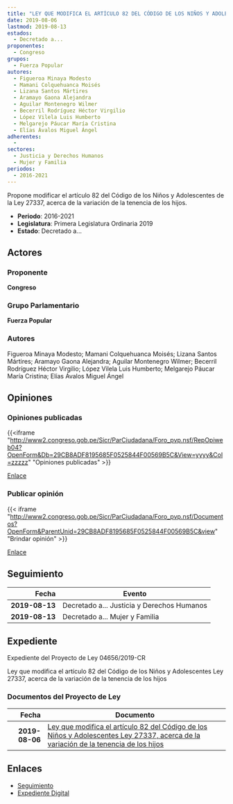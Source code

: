 ```yaml
---
title: "LEY QUE MODIFICA EL ARTÍCULO 82 DEL CÓDIGO DE LOS NIÑOS Y ADOLESCENTES LEY 27337, ACERCA DE LA VARIACIÓN DE LA TENENCIA DE LOS HIJOS"
date: 2019-08-06
lastmod: 2019-08-13
estados: 
  - Decretado a...
proponentes: 
  - Congreso
grupos: 
  - Fuerza Popular
autores: 
  - Figueroa Minaya Modesto
  - Mamani Colquehuanca Moisés
  - Lizana Santos Mártires
  - Aramayo Gaona Alejandra
  - Aguilar Montenegro Wilmer
  - Becerril Rodríguez Héctor Virgilio
  - López Vilela Luis Humberto
  - Melgarejo Páucar María Cristina
  - Elías Ávalos Miguel Ángel
adherentes: 
  - 
sectores: 
  - Justicia y Derechos Humanos
  - Mujer y Familia
periodos: 
  - 2016-2021
---
```


Propone modificar el artículo 82 del Código de los Niños y Adolescentes de la Ley 27337, acerca de la variación de la tenencia de los hijos.

- **Periodo**: 2016-2021
- **Legislatura**: Primera Legislatura Ordinaria 2019
- **Estado**: Decretado a...

## Actores

### Proponente

**Congreso**

### Grupo Parlamentario

**Fuerza Popular**

### Autores

Figueroa Minaya Modesto; Mamani Colquehuanca Moisés; Lizana Santos Mártires; Aramayo Gaona Alejandra; Aguilar Montenegro Wilmer; Becerril Rodríguez Héctor Virgilio; López Vilela Luis Humberto; Melgarejo Páucar María Cristina; Elías Ávalos Miguel Ángel


## Opiniones

### Opiniones publicadas

{{<iframe "http://www2.congreso.gob.pe/Sicr/ParCiudadana/Foro_pvp.nsf/RepOpiweb04?OpenForm&Db=29CB8ADF8195685F0525844F00569B5C&View=yyyy&Col=zzzzz" "Opiniones publicadas" >}}

[Enlace](http://www2.congreso.gob.pe/Sicr/ParCiudadana/Foro_pvp.nsf/RepOpiweb04?OpenForm&Db=29CB8ADF8195685F0525844F00569B5C&View=yyyy&Col=zzzzz)
### Publicar opinión

{{< iframe "http://www2.congreso.gob.pe/Sicr/ParCiudadana/Foro_pvp.nsf/Documentos?OpenForm&ParentUnid=29CB8ADF8195685F0525844F00569B5C&view" "Brindar opinión" >}}

[Enlace](http://www2.congreso.gob.pe/Sicr/ParCiudadana/Foro_pvp.nsf/Documentos?OpenForm&ParentUnid=29CB8ADF8195685F0525844F00569B5C&view)

## Seguimiento

| Fecha | Evento |
|------:|--------|
| **2019-08-13** | Decretado a... Justicia y Derechos Humanos|
| **2019-08-13** | Decretado a... Mujer y Familia|


## Expediente

Expediente del Proyecto de Ley 04656/2019-CR

Ley que modifica el artículo 82 del Código de los Niños y Adolescentes Ley 27337, acerca de la variación de la tenencia de los hijos


### Documentos del Proyecto de Ley

| Fecha | Documento |
|------:|--------|
| **2019-08-06** | [Ley que modifica el artículo 82 del Código de los Niños y Adolescentes Ley 27337, acerca de la variación de la tenencia de los hijos](http://www.leyes.congreso.gob.pe/Documentos/2016_2021/Proyectos_de_Ley_y_de_Resoluciones_Legislativas/PL0465620190806.pdf) |

## Enlaces 

- [Seguimiento](http://www2.congreso.gob.pehttp://www2.congreso.gob.pe/Sicr/TraDocEstProc/CLProLey2016.nsf/f7fff46988ca05b1052578e100829cc7/105db3d340df17e20525844f005862e4?OpenDocument)
- [Expediente Digital](http://www2.congreso.gob.pehttp://www2.congreso.gob.pe/Sicr/TraDocEstProc/CLProLey2016.nsf/f7fff46988ca05b1052578e100829cc7/105db3d340df17e20525844f005862e4?OpenDocument&Click=05257FB7005EB655.eb71d0cf91d8294e05256cdf006b5706/$Body/0.1C6C)
